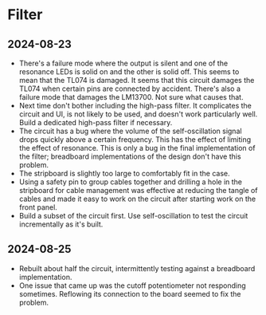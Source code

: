 # Filter

## 2024-08-23

- There's a failure mode where the output is silent and one of the
  resonance LEDs is solid on and the other is solid off. This seems to
  mean that the TL074 is damaged. It seems that this circuit damages
  the TL074 when certain pins are connected by accident. There's also
  a failure mode that damages the LM13700. Not sure what causes that.
- Next time don't bother including the high-pass filter. It
  complicates the circuit and UI, is not likely to be used, and
  doesn't work particularly well. Build a dedicated high-pass filter
  if necessary.
- The circuit has a bug where the volume of the self-oscillation
  signal drops quickly above a certain frequency. This has the effect
  of limiting the effect of resonance. This is only a bug in the final
  implementation of the filter; breadboard implementations of the
  design don't have this problem.
- The stripboard is slightly too large to comfortably fit in the case.
- Using a safety pin to group cables together and drilling a hole in
  the stripboard for cable management was effective at reducing the
  tangle of cables and made it easy to work on the circuit after
  starting work on the front panel.
- Build a subset of the circuit first. Use self-oscillation to test
  the circuit incrementally as it's built.
  
## 2024-08-25

- Rebuilt about half the circuit, intermittently testing against a
  breadboard implementation.
- One issue that came up was the cutoff potentiometer not responding
  sometimes. Reflowing its connection to the board seemed to fix the
  problem.
